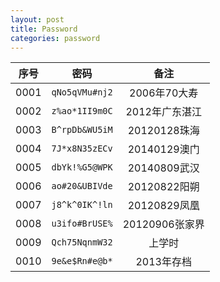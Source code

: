 ```yaml
---
layout: post
title: Password
categories: password
---
```

|序号            |密码            |备注            |
|:--------------:|:--------------:|:--------------:|
|0001            |`qNo5qVMu#nj2`  |2006年70大寿    |
|0002            |`z%ao*1II9m0C`  |2012年广东湛江  |
|0003            |`B^rpDb&WU5iM`  |20120128珠海    |
|0004            |`7J*x8N35zECv`  |20140129澳门    |
|0005            |`dbYk!%G5@WPK`  |20140809武汉    |
|0006            |`ao#20&UBIVde`  |20120822阳朔    |
|0007            |`j8^k^0IK^!ln`  |20120829凤凰    |
|0008            |`u3ifo#BrUSE%`  |20120906张家界  |
|0009            |`Qch75NqnmW32`  |上学时          |
|0010            |`9e&e$Rn#e@b*`  |2013年存档      |